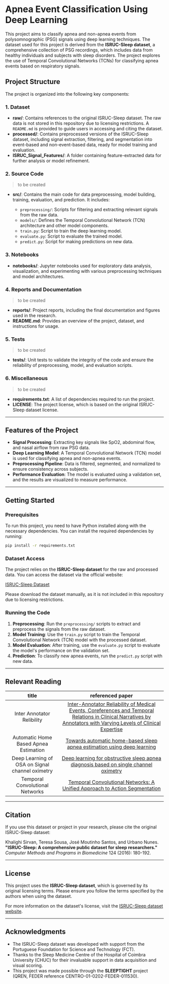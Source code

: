 # Apnea Event Classification Using Deep Learning

This project aims to classify apnea and non-apnea events from polysomnographic (PSG) signals using deep learning techniques. The dataset used for this project is derived from the **ISRUC-Sleep dataset**, a comprehensive collection of PSG recordings, which includes data from healthy individuals and subjects with sleep disorders. The project explores the use of Temporal Convolutional Networks (TCNs) for classifying apnea events based on respiratory signals.

## Project Structure

The project is organized into the following key components:

### **1. Dataset**

- **raw/**: Contains references to the original ISRUC-Sleep dataset. The raw data is not stored in this repository due to licensing restrictions. A `README.md` is provided to guide users in accessing and citing the dataset.
- **processed/**: Contains preprocessed versions of the ISRUC-Sleep dataset, including signal extraction, filtering, and segmentation into event-based and non-event-based data, ready for model training and evaluation.
- **ISRUC_Signal_Features/**: A folder containing feature-extracted data for further analysis or model refinement.

### **2. Source Code**

> to be created

- **src/**: Contains the main code for data preprocessing, model building, training, evaluation, and prediction. It includes:

  - `preprocessing/`: Scripts for filtering and extracting relevant signals from the raw data.
  - `models/`: Defines the Temporal Convolutional Network (TCN) architecture and other model components.
  - `train.py`: Script to train the deep learning model.
  - `evaluate.py`: Script to evaluate the trained model.
  - `predict.py`: Script for making predictions on new data.

### **3. Notebooks**

- **notebooks/**: Jupyter notebooks used for exploratory data analysis, visualization, and experimenting with various preprocessing techniques and model architectures.

### **4. Reports and Documentation**

> to be created

- **reports/**: Project reports, including the final documentation and figures used in the research.
- **README.md**: Provides an overview of the project, dataset, and instructions for usage.

### **5. Tests**

> to be created

- **tests/**: Unit tests to validate the integrity of the code and ensure the reliability of preprocessing, model, and evaluation scripts.

### **6. Miscellaneous**

> to be created

- **requirements.txt**: A list of dependencies required to run the project.
- **LICENSE**: The project license, which is based on the original ISRUC-Sleep dataset license.

---

## Features of the Project

- **Signal Processing**: Extracting key signals like SpO2, abdominal flow, and nasal airflow from raw PSG data.
- **Deep Learning Model**: A Temporal Convolutional Network (TCN) model is used for classifying apnea and non-apnea events.
- **Preprocessing Pipeline**: Data is filtered, segmented, and normalized to ensure consistency across subjects.
- **Performance Evaluation**: The model is evaluated using a validation set, and the results are visualized to measure performance.

---

## Getting Started

### Prerequisites

To run this project, you need to have Python installed along with the necessary dependencies. You can install the required dependencies by running:

```bash
pip install -r requirements.txt
```

### Dataset Access

The project relies on the **ISRUC-Sleep dataset** for the raw and processed data. You can access the dataset via the official website:

[ISRUC-Sleep Dataset](https://sleeptight.isr.uc.pt/)

Please download the dataset manually, as it is not included in this repository due to licensing restrictions.

### Running the Code

1. **Preprocessing**: Run the `preprocessing/` scripts to extract and preprocess the signals from the raw dataset.
2. **Model Training**: Use the `train.py` script to train the Temporal Convolutional Network (TCN) model with the processed dataset.
3. **Model Evaluation**: After training, use the `evaluate.py` script to evaluate the model's performance on the validation set.
4. **Prediction**: To classify new apnea events, run the `predict.py` script with new data.

---

## Relevant Reading

|title|referenced paper|
|:---:|:---:|
|Inter Annotator Relibility|[Inter-Annotator Reliability of Medical Events, Coreferences and Temporal Relations in Clinical Narratives by Annotators with Varying Levels of Clinical Expertise](https://pubmed.ncbi.nlm.nih.gov/23304416/)|
|Automatic Home Based Apnea Estimation|[Towards automatic home-based sleep apnea estimation using deep learning](https://doi.org/10.1038/s41746-024-01139-z)|
|Deep Learning of OSA on Signal channel oximetry|[Deep learning for obstructive sleep apnea diagnosis based on single channel oximetry](https://doi.org/10.1038/s41467-023-40604-3)|
|Temporal Convolutional Networks|[Temporal Convolutional Networks: A Unified Approach to Action Segmentation](https://doi.org/10.48550/arXiv.1608.08242)|

---

## Citation

If you use this dataset or project in your research, please cite the original ISRUC-Sleep dataset:

Khalighi Sirvan, Teresa Sousa, José Moutinho Santos, and Urbano Nunes.  
**"ISRUC-Sleep: A comprehensive public dataset for sleep researchers."**  
*Computer Methods and Programs in Biomedicine* 124 (2016): 180-192.

---

## License

This project uses the **ISRUC-Sleep dataset**, which is governed by its original licensing terms. Please ensure you follow the terms specified by the authors when using the dataset.

For more information on the dataset's license, visit the [ISRUC-Sleep dataset website](https://sleeptight.isr.uc.pt/).

---

## Acknowledgments

- The ISRUC-Sleep dataset was developed with support from the Portuguese Foundation for Science and Technology (FCT).
- Thanks to the Sleep Medicine Centre of the Hospital of Coimbra University (CHUC) for their invaluable support in data acquisition and visual scoring.
- This project was made possible through the **SLEEPTIGHT** project (QREN, FEDER reference CENTRO-01-0202-FEDER-011530).
